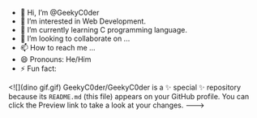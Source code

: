 - 👋 Hi, I’m @GeekyC0der
- 👀 I’m interested in Web Development.
- 🌱 I’m currently learning C programming language.
- 💞️ I’m looking to collaborate on ...
- 📫 How to reach me ...
- 😄 Pronouns: He/Him
- ⚡ Fun fact: 

<![](dino gif.gif)
GeekyC0der/GeekyC0der is a ✨ special ✨ repository because its `README.md` (this file) appears on your GitHub profile.
You can click the Preview link to take a look at your changes.
--->
